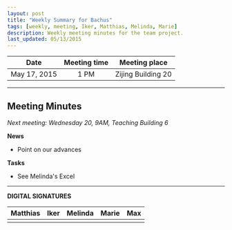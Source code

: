 ```yaml
---
layout: post
title: "Weekly Summary for Bachus"
tags: [weekly, meeting, Iker, Matthias, Melinda, Marie]
description: Weekly meeting minutes for the team project.
last_updated: 05/13/2015
---
```


|**Date** |**Meeting time**|**Meeting place**
| ------------- |:----------------:|:-------:
|May 17, 2015| 1 PM | Zijing Building 20

----------

Meeting Minutes
------
*Next meeting: Wednesday 20, 9AM, Teaching Building 6*

**News**


* Point on our advances


**Tasks**

* See Melinda's Excel


----------

**DIGITAL SIGNATURES**

|**Matthias** |**Iker**|**Melinda**|**Marie**|**Max**|
|----------------|----------------|----------------|----------------|----------------|
| | | | | |
